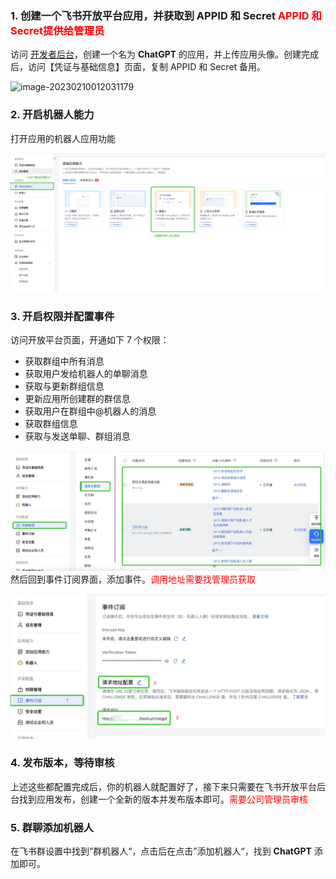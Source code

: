 ### 1. 创建一个飞书开放平台应用，并获取到 APPID 和 Secret <font color=red>APPID 和 Secret提供给管理员</font>

访问 [开发者后台](https://open.feishu.cn/app?lang=zh-CN)，创建一个名为 **ChatGPT** 的应用，并上传应用头像。创建完成后，访问【凭证与基础信息】页面，复制 APPID 和 Secret 备用。

![image-20230210012031179](https://postimg.aliavv.com/picgo/202302100120339.png)

### 2. 开启机器人能力

打开应用的机器人应用功能

![image-20230210012110735](./001.jpeg)

### 3. 开启权限并配置事件

访问开放平台页面，开通如下 7 个权限：

- 获取群组中所有消息
- 获取用户发给机器人的单聊消息
- 获取与更新群组信息
- 更新应用所创建群的群信息
- 获取用户在群组中@机器人的消息
- 获取群组信息
- 获取与发送单聊、群组消息

![image-20230210022432066](./002.jpg)
然后回到事件订阅界面，添加事件。<font color=red>调用地址需要找管理员获取</font>

![image-20230210022720552](./003.jpeg)

### 4. 发布版本，等待审核

上述这些都配置完成后，你的机器人就配置好了，接下来只需要在飞书开放平台后台找到应用发布，创建一个全新的版本并发布版本即可。<font color=red>需要公司管理员审核</font>

### 5. 群聊添加机器人

在飞书群设置中找到”群机器人“，点击后在点击”添加机器人“，找到 **ChatGPT** 添加即可。
